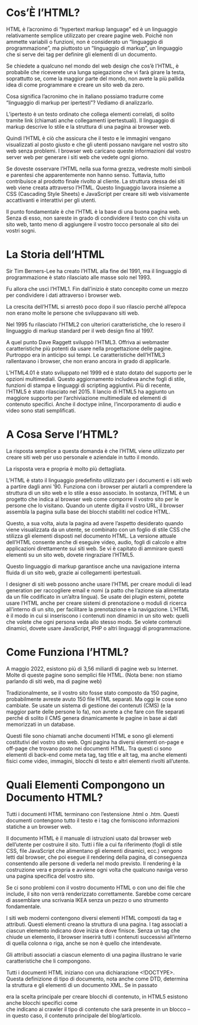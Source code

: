 # Cos’È l’HTML?

HTML è l’acronimo di “hypertext markup language” ed è un linguaggio relativamente semplice utilizzato per creare pagine web. Poiché non ammette variabili o funzioni, non è considerato un “linguaggio di programmazione”, ma piuttosto un “linguaggio di markup”, un linguaggio che si serve dei tag per definire gli elementi di un documento.

Se chiedete a qualcuno nel mondo del web design che cos’è l’HTML, è probabile che riceverete una lunga spiegazione che vi farà girare la testa, soprattutto se, come la maggior parte del mondo, non avete la più pallida idea di come programmare e creare un sito web da zero.

Cosa significa l’acronimo che in italiano possiamo tradurre come “linguaggio di markup per ipertesti”? Vediamo di analizzarlo.

L’ipertesto è un testo ordinato che collega elementi correlati, di solito tramite link (chiamati anche collegamenti ipertestuali). Il linguaggio di markup descrive lo stile e la struttura di una pagina ai browser web.

Quindi l’HTML è ciò che assicura che il testo e le immagini vengano visualizzati al posto giusto e che gli utenti possano navigare nel vostro sito web senza problemi. I browser web caricano queste informazioni dal vostro server web per generare i siti web che vedete ogni giorno.

Se doveste osservare l’HTML nella sua forma grezza, vedreste molti simboli e parentesi che apparentemente non hanno senso. Tuttavia, tutto contribuisce al prodotto finale rivolto al cliente.
La struttura stessa dei siti web viene creata attraverso l’HTML. Questo linguaggio lavora insieme a CSS (Cascading Style Sheets) e JavaScript per creare siti web visivamente accattivanti e interattivi per gli utenti.

Il punto fondamentale è che l’HTML è la base di una buona pagina web. Senza di esso, non sareste in grado di condividere il testo con chi visita un sito web, tanto meno di aggiungere il vostro tocco personale al sito dei vostri sogni.

# La Storia dell’HTML

Sir Tim Berners-Lee ha creato l’HTML alla fine del 1991, ma il linguaggio di programmazione è stato rilasciato alle masse solo nel 1993.

Fu allora che uscì l’HTML1. Fin dall’inizio è stato concepito come un mezzo per condividere i dati attraverso i browser web.

La crescita dell’HTML si arrestò poco dopo il suo rilascio perché all’epoca non erano molte le persone che sviluppavano siti web.

Nel 1995 fu rilasciato l’HTML2 con ulteriori caratteristiche, che lo resero il linguaggio di markup standard per il web design fino al 1997.

A quel punto Dave Raggett sviluppò l’HTML3. Offriva ai webmaster caratteristiche più potenti da usare nella progettazione delle pagine. Purtroppo era in anticipo sui tempi. Le caratteristiche dell’HTML3 rallentavano i browser, che non erano ancora in grado di applicarle.

L’HTML4.01 è stato sviluppato nel 1999 ed è stato dotato del supporto per le opzioni multimediali. Questo aggiornamento includeva anche fogli di stile, funzioni di stampa e linguaggi di scripting aggiuntivi.
Più di recente, l’HTML5 è stato rilasciato nel 2015. Il lancio di HTML5 ha aggiunto un maggiore supporto per l’archiviazione multimediale ed elementi di contenuto specifici. Anche il doctype inline, l’incorporamento di audio e video sono stati semplificati.

# A Cosa Serve l’HTML?

La risposta semplice a questa domanda è che l’HTML viene utilizzato per creare siti web per uso personale e aziendale in tutto il mondo.

La risposta vera e propria è molto più dettagliata.

L’HTML è stato il linguaggio predefinito utilizzato per i documenti e i siti web a partire dagli anni ’90. Funziona con i browser per aiutarli a comprendere la struttura di un sito web e lo stile a esso associato.
In sostanza, l’HTML è un progetto che indica al browser web come comporre il vostro sito per le persone che lo visitano. Quando un utente digita il vostro URL, il browser assembla la pagina sulla base dei blocchi stabiliti nel codice HTML.

Questo, a sua volta, aiuta la pagina ad avere l’aspetto desiderato quando viene visualizzata da un utente, se combinato con un foglio di stile CSS che stilizza gli elementi disposti nel documento HTML.
La versione attuale dell’HTML consente anche di eseguire video, audio, fogli di calcolo e altre applicazioni direttamente sui siti web. Se vi è capitato di ammirare questi elementi su un sito web, dovete ringraziare l’HTML5.

Questo linguaggio di markup garantisce anche una navigazione interna fluida di un sito web, grazie ai collegamenti ipertestuali.

I designer di siti web possono anche usare l’HTML per creare moduli di lead generation per raccogliere email e nomi (a patto che l’azione sia alimentata da un file codificato in un’altra lingua).
Se usate dei plugin esterni, potete usare l’HTML anche per creare sistemi di prenotazione o moduli di ricerca all’interno di un sito, per facilitare la prenotazione e la navigazione.
L’HTML è il modo in cui si inseriscono i contenuti non dinamici in un sito web: quelli che volete che ogni persona veda allo stesso modo. Se volete contenuti dinamici, dovete usare JavaScript, PHP o altri linguaggi di programmazione.

# Come Funziona l’HTML?

A maggio 2022, esistono più di 3,56 miliardi di pagine web su Internet. Molte di queste pagine sono semplici file HTML. (Nota bene: non stiamo parlando di siti web, ma di pagine web)

Tradizionalmente, se il vostro sito fosse stato composto da 150 pagine, probabilmente avreste avuto 150 file HTML separati. Ma oggi le cose sono cambiate. Se usate un sistema di gestione dei contenuti (CMS) (e la maggior parte delle persone lo fa), non avrete a che fare con file separati perché di solito il CMS genera dinamicamente le pagine in base ai dati memorizzati in un database.

Questi file sono chiamati anche documenti HTML e sono gli elementi costitutivi del vostro sito web. Ogni pagina ha diversi elementi on-page e off-page che trovano posto nei documenti HTML. Tra questi ci sono elementi di back-end come meta tag, tag title e alt tag, ma anche elementi fisici come video, immagini, blocchi di testo e altri elementi rivolti all’utente.

# Quali Elementi Compongono un Documento HTML?

Tutti i documenti HTML terminano con l’estensione .html o .htm. Questi documenti contengono tutto il testo e i tag che forniscono informazioni statiche a un browser web.

Il documento HTML è il manuale di istruzioni usato dal browser web dell’utente per costruire il sito. Tutti i file a cui fa riferimento (fogli di stile CSS, file JavaScript che alimentano gli elementi dinamici, ecc.) vengono letti dal browser, che poi esegue il rendering della pagina, di conseguenza consentendo alle persone di vederla nel modo previsto. Il rendering è la costruzione vera e propria e avviene ogni volta che qualcuno naviga verso una pagina specifica del vostro sito.

Se ci sono problemi con il vostro documento HTML o con uno dei file che include, il sito non verrà renderizzato correttamente. Sarebbe come cercare di assemblare una scrivania IKEA senza un pezzo o uno strumento fondamentale.

I siti web moderni contengono diversi elementi HTML composti da tag e attributi. Questi elementi creano la struttura di una pagina. I tag associati a ciascun elemento indicano dove inizia e dove finisce. Senza un tag che chiude un elemento, il browser inserirà tutti i contenuti successivi all’interno di quella colonna o riga, anche se non è quello che intendevate.

Gli attributi associati a ciascun elemento di una pagina illustrano le varie caratteristiche che li compongono.

Tutti i documenti HTML iniziano con una dichiarazione <!DOCTYPE>. Questa definizione di tipo di documento, nota anche come DTD, determina la struttura e gli elementi di un documento XML.
Se in passato <div> era la scelta principale per creare blocchi di contenuto, in HTML5 esistono anche blocchi specifici come <main> che indicano ai crawler il tipo di contenuto che sarà presente in un blocco – in questo caso, il contenuto principale del blog/articolo.
